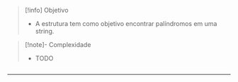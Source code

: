 > [!info] Objetivo
> - A estrutura tem como objetivo encontrar palíndromos em uma string.

> [!note]- Complexidade
> - TODO

```cpp
```

---